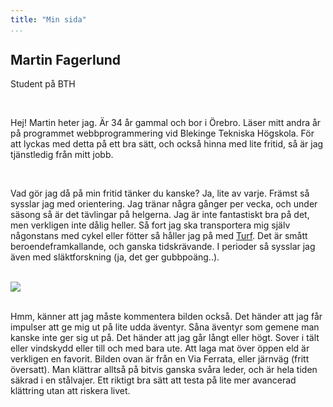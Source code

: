```yaml
---
title: "Min sida"
...
```


  <section class="section">
    <div class="container">
      <h1 class="title">
        Martin Fagerlund
      </h1>
      <p class="subtitle">
        Student på BTH
      </p>
    </div>
    <br>
    <div class="container">
        <p>
            Hej! Martin heter jag. Är 34 år gammal och bor i Örebro. Läser mitt andra år
            på programmet webbprogrammering vid Blekinge Tekniska Högskola. För att
            lyckas med detta på ett bra sätt, och också hinna med lite fritid, så är
            jag tjänstledig från mitt jobb.
        </p>
        <br>
        <p>
            Vad gör jag då på min fritid tänker du kanske? Ja, lite av varje. Främst så
            sysslar jag med orientering. Jag tränar några gånger per vecka, och under
            säsong så är det tävlingar på helgerna. Jag är inte fantastiskt bra på det,
            men verkligen inte dålig heller. Så fort jag ska transportera mig själv
            någonstans med cykel eller fötter så håller jag på med
            <a href="https://turfgame.com/">Turf</a>. Det är smått beroendeframkallande, och
            ganska tidskrävande. I perioder så sysslar jag även med släktforskning (ja,
            det ger gubbpoäng..).
        </p>
        <br>
        <img src="image/martin.JPG">
        <br>
        <br>
        <p>
            Hmm, känner att jag måste kommentera bilden också. Det händer att jag får
            impulser att ge mig ut på lite udda äventyr. Såna äventyr som gemene man kanske
            inte ger sig ut på. Det händer att jag går långt eller högt. Sover i tält eller
            vindskydd eller till och med bara ute. Att laga mat över öppen eld är verkligen
            en favorit. Bilden ovan är från en Via Ferrata, eller järnväg (fritt översatt).
            Man klättrar alltså på bitvis ganska svåra leder, och är hela tiden säkrad i
            en stålvajer. Ett riktigt bra sätt att testa på lite mer avancerad klättring
            utan att riskera livet.
        </p>
    </div>


  </section>
  </body>
</html>
